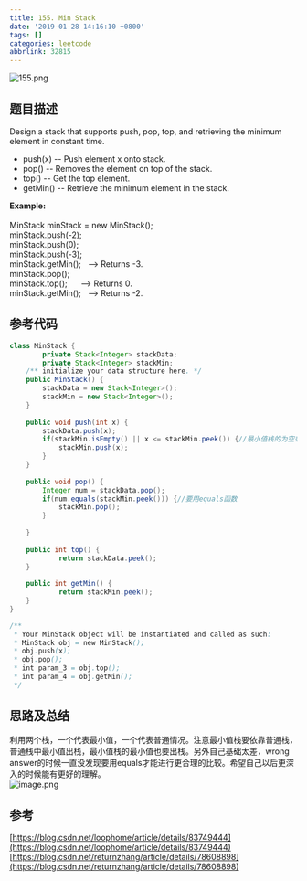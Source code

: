 ```yaml
---
title: 155. Min Stack
date: '2019-01-28 14:16:10 +0800'
tags: []
categories: leetcode
abbrlink: 32815
---
```

![155.png](https://cdn.nlark.com/yuque/0/2019/png/203310/1548684459282-96ae33fe-d713-417e-beb2-dbf9a2e6a76c.png#align=left&display=inline&height=763&linkTarget=_blank&name=155.png&originHeight=763&originWidth=622&size=105378&width=622)<br /><!-- more -->
## 题目描述
Design a stack that supports push, pop, top, and retrieving the minimum element in constant time.
* push(x) -- Push element x onto stack.
* pop() -- Removes the element on top of the stack.
* top() -- Get the top element.
* getMin() -- Retrieve the minimum element in the stack.

**Example:**<br /><br />MinStack minStack = new MinStack();<br />minStack.push(-2);<br />minStack.push(0);<br />minStack.push(-3);<br />minStack.getMin();   --> Returns -3.<br />minStack.pop();<br />minStack.top();      --> Returns 0.<br />minStack.getMin();   --> Returns -2.
## 参考代码
```java
class MinStack {
        private Stack<Integer> stackData;
        private Stack<Integer> stackMin;
    /** initialize your data structure here. */
    public MinStack() { 
        stackData = new Stack<Integer>();
        stackMin = new Stack<Integer>();
    }
    
    public void push(int x) {
        stackData.push(x);
        if(stackMin.isEmpty() || x <= stackMin.peek()) {//最小值栈的为空或这最小值小于等于
            stackMin.push(x);
        } 
    }
    
    public void pop() {
        Integer num = stackData.pop();
        if(num.equals(stackMin.peek())) {//要用equals函数
            stackMin.pop();
        }
        
    }
    
    public int top() {
            return stackData.peek();
    }
    
    public int getMin() {
            return stackMin.peek();
    }
}

/**
 * Your MinStack object will be instantiated and called as such:
 * MinStack obj = new MinStack();
 * obj.push(x);
 * obj.pop();
 * int param_3 = obj.top();
 * int param_4 = obj.getMin();
 */
```

## 思路及总结
利用两个栈，一个代表最小值，一个代表普通情况。注意最小值栈要依靠普通栈，普通栈中最小值出栈，最小值栈的最小值也要出栈。另外自己基础太差，wrong answer的时候一直没发现要用equals才能进行更合理的比较。希望自己以后更深入的时候能有更好的理解。<br />![image.png](https://cdn.nlark.com/yuque/0/2019/png/203310/1548684031905-32a04870-a970-4d7c-ab23-65964876cfbc.png#align=left&display=inline&height=1535&linkTarget=_blank&name=image.png&originHeight=1535&originWidth=2733&size=1480656&width=2733)
## 参考
[https://blog.csdn.net/loophome/article/details/83749444](https://blog.csdn.net/loophome/article/details/83749444)<br />[https://blog.csdn.net/returnzhang/article/details/78608898](https://blog.csdn.net/returnzhang/article/details/78608898)

